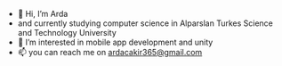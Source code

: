 - 👋 Hi, I’m Arda 
- and currently studying computer science in Alparslan Turkes Science and Technology University
- 👀 I’m interested in mobile app development and unity
- 📫 you can reach me on ardacakir365@gmail.com


